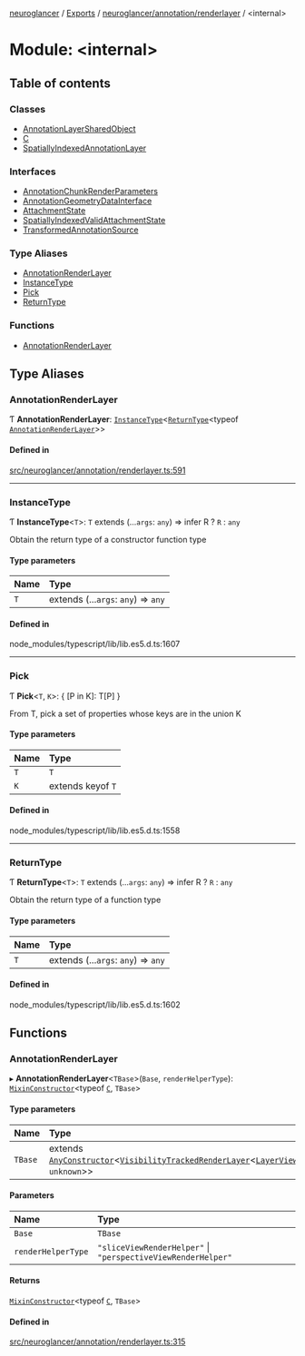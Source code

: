 [neuroglancer](../README.md) / [Exports](../modules.md) / [neuroglancer/annotation/renderlayer](neuroglancer_annotation_renderlayer.md) / <internal\>

# Module: <internal\>

## Table of contents

### Classes

- [AnnotationLayerSharedObject](../classes/neuroglancer_annotation_renderlayer._internal_.AnnotationLayerSharedObject.md)
- [C](../classes/neuroglancer_annotation_renderlayer._internal_.C.md)
- [SpatiallyIndexedAnnotationLayer](../classes/neuroglancer_annotation_renderlayer._internal_.SpatiallyIndexedAnnotationLayer.md)

### Interfaces

- [AnnotationChunkRenderParameters](../interfaces/neuroglancer_annotation_renderlayer._internal_.AnnotationChunkRenderParameters.md)
- [AnnotationGeometryDataInterface](../interfaces/neuroglancer_annotation_renderlayer._internal_.AnnotationGeometryDataInterface.md)
- [AttachmentState](../interfaces/neuroglancer_annotation_renderlayer._internal_.AttachmentState.md)
- [SpatiallyIndexedValidAttachmentState](../interfaces/neuroglancer_annotation_renderlayer._internal_.SpatiallyIndexedValidAttachmentState.md)
- [TransformedAnnotationSource](../interfaces/neuroglancer_annotation_renderlayer._internal_.TransformedAnnotationSource.md)

### Type Aliases

- [AnnotationRenderLayer](neuroglancer_annotation_renderlayer._internal_.md#annotationrenderlayer)
- [InstanceType](neuroglancer_annotation_renderlayer._internal_.md#instancetype)
- [Pick](neuroglancer_annotation_renderlayer._internal_.md#pick)
- [ReturnType](neuroglancer_annotation_renderlayer._internal_.md#returntype)

### Functions

- [AnnotationRenderLayer](neuroglancer_annotation_renderlayer._internal_.md#annotationrenderlayer-1)

## Type Aliases

### AnnotationRenderLayer

Ƭ **AnnotationRenderLayer**: [`InstanceType`](neuroglancer_annotation_renderlayer._internal_.md#instancetype)<[`ReturnType`](neuroglancer_annotation_renderlayer._internal_.md#returntype)<typeof [`AnnotationRenderLayer`](neuroglancer_annotation_renderlayer._internal_.md#annotationrenderlayer)\>\>

#### Defined in

[src/neuroglancer/annotation/renderlayer.ts:591](https://github.com/ActiveBrainAtlas2/neuroglancer/blob/034b457d/src/neuroglancer/annotation/renderlayer.ts#L591)

___

### InstanceType

Ƭ **InstanceType**<`T`\>: `T` extends (...`args`: `any`) => infer R ? `R` : `any`

Obtain the return type of a constructor function type

#### Type parameters

| Name | Type |
| :------ | :------ |
| `T` | extends (...`args`: `any`) => `any` |

#### Defined in

node_modules/typescript/lib/lib.es5.d.ts:1607

___

### Pick

Ƭ **Pick**<`T`, `K`\>: { [P in K]: T[P] }

From T, pick a set of properties whose keys are in the union K

#### Type parameters

| Name | Type |
| :------ | :------ |
| `T` | `T` |
| `K` | extends keyof `T` |

#### Defined in

node_modules/typescript/lib/lib.es5.d.ts:1558

___

### ReturnType

Ƭ **ReturnType**<`T`\>: `T` extends (...`args`: `any`) => infer R ? `R` : `any`

Obtain the return type of a function type

#### Type parameters

| Name | Type |
| :------ | :------ |
| `T` | extends (...`args`: `any`) => `any` |

#### Defined in

node_modules/typescript/lib/lib.es5.d.ts:1602

## Functions

### AnnotationRenderLayer

▸ **AnnotationRenderLayer**<`TBase`\>(`Base`, `renderHelperType`): [`MixinConstructor`](neuroglancer_util_mixin.md#mixinconstructor)<typeof [`C`](../classes/neuroglancer_annotation_renderlayer._internal_.C.md), `TBase`\>

#### Type parameters

| Name | Type |
| :------ | :------ |
| `TBase` | extends [`AnyConstructor`](neuroglancer_util_mixin.md#anyconstructor)<[`VisibilityTrackedRenderLayer`](../classes/neuroglancer_renderlayer.VisibilityTrackedRenderLayer.md)<[`LayerView`](../interfaces/neuroglancer_layer.LayerView.md), `unknown`\>\> |

#### Parameters

| Name | Type |
| :------ | :------ |
| `Base` | `TBase` |
| `renderHelperType` | ``"sliceViewRenderHelper"`` \| ``"perspectiveViewRenderHelper"`` |

#### Returns

[`MixinConstructor`](neuroglancer_util_mixin.md#mixinconstructor)<typeof [`C`](../classes/neuroglancer_annotation_renderlayer._internal_.C.md), `TBase`\>

#### Defined in

[src/neuroglancer/annotation/renderlayer.ts:315](https://github.com/ActiveBrainAtlas2/neuroglancer/blob/034b457d/src/neuroglancer/annotation/renderlayer.ts#L315)
